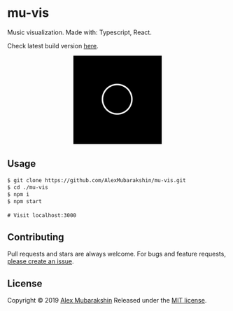 # mu-vis

Music visualization. Made with: Typescript, React.

Check latest build version [here](https://alexmubarakshin.github.io/mu-vis/).

<p align="center">
  <img src="./screenshots/mu-vis.gif" alt="Screenshot"
       width="40%">
</p>


## Usage
```
$ git clone https://github.com/AlexMubarakshin/mu-vis.git
$ cd ./mu-vis
$ npm i
$ npm start

# Visit localhost:3000
```

## Contributing

Pull requests and stars are always welcome. For bugs and feature requests, [please create an issue](https://github.com/AlexMubarakshin/mu-vis/issues/new).

## License

Copyright © 2019 [Alex Mubarakshin](https://github.com/AlexMubarakshin)
Released under the [MIT license](https://github.com/AlexMubarakshin/mu-vis/blob/master/LICENSE).